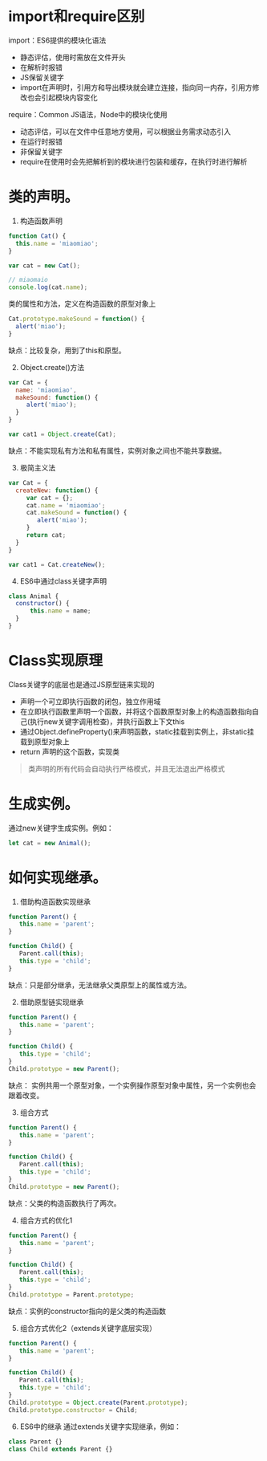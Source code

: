 # import和require区别

import：ES6提供的模块化语法

* 静态评估，使用时需放在文件开头
* 在解析时报错
* JS保留关键字
* import在声明时，引用方和导出模块就会建立连接，指向同一内存，引用方修改也会引起模块内容变化

require：Common JS语法，Node中的模块化使用

* 动态评估，可以在文件中任意地方使用，可以根据业务需求动态引入
* 在运行时报错
* 非保留关键字
* require在使用时会先把解析到的模块进行包装和缓存，在执行时进行解析

# 类的声明。

1. 构造函数声明

  ```javascript
  function Cat() {
    this.name = 'miaomiao';
  }

  var cat = new Cat();

  // miaomaio
  console.log(cat.name);
  ```

  类的属性和方法，定义在构造函数的原型对象上

  ```javascript
  Cat.prototype.makeSound = function() {
    alert('miao');
  }
  ```

  缺点：比较复杂，用到了this和原型。

2. Object.create()方法

  ```javascript
  var Cat = {
    name: 'miaomiao',
    makeSound: function() {
       alert('miao');
    }
  }

  var cat1 = Object.create(Cat);
  ```

  缺点：不能实现私有方法和私有属性，实例对象之间也不能共享数据。

3. 极简主义法

  ```javascript
  var Cat = {
    createNew: function() {
       var cat = {};
       cat.name = 'miaomiao';
       cat.makeSound = function() {
          alert('miao');
       }
       return cat;
    }
  }

  var cat1 = Cat.createNew();
  ```

4. ES6中通过class关键字声明

  ```javascript
  class Animal {
    constructor() {
        this.name = name;
    }
  }
  ```
  
# Class实现原理

Class关键字的底层也是通过JS原型链来实现的

* 声明一个可立即执行函数的闭包，独立作用域
* 在立即执行函数里声明一个函数，并将这个函数原型对象上的构造函数指向自己(执行new关键字调用检查)，并执行函数上下文this
* 通过Object.defineProperty()来声明函数，static挂载到实例上，非static挂载到原型对象上
* return 声明的这个函数，实现类

> 类声明的所有代码会自动执行严格模式，并且无法退出严格模式

# 生成实例。

通过new关键字生成实例。例如：

```javascript
let cat = new Animal();
```

# 如何实现继承。

1. 借助构造函数实现继承

  ```javascript
  function Parent() {
     this.name = 'parent';
  }

  function Child() {
     Parent.call(this);
     this.type = 'child';
  }
  ```

  缺点：只是部分继承，无法继承父类原型上的属性或方法。

2. 借助原型链实现继承

  ```javascript
  function Parent() {
     this.name = 'parent';
  }

  function Child() {
     this.type = 'child';
  }
  Child.prototype = new Parent();
  ```

  缺点： 实例共用一个原型对象，一个实例操作原型对象中属性，另一个实例也会跟着改变。

3. 组合方式

  ```javascript
  function Parent() {
     this.name = 'parent';
  }

  function Child() {
     Parent.call(this);
     this.type = 'child';
  }
  Child.prototype = new Parent();
  ```

  缺点：父类的构造函数执行了两次。

4. 组合方式的优化1

  ```javascript
  function Parent() {
     this.name = 'parent';
  }

  function Child() {
     Parent.call(this);
     this.type = 'child';
  }
  Child.prototype = Parent.prototype;
  ```

  缺点：实例的constructor指向的是父类的构造函数

5. 组合方式优化2（extends关键字底层实现）

  ```javascript
  function Parent() {
     this.name = 'parent';
  }

  function Child() {
     Parent.call(this);
     this.type = 'child';
  }
  Child.prototype = Object.create(Parent.prototype);
  Child.prototype.constructor = Child;
  ```

6. ES6中的继承 通过extends关键字实现继承，例如：

  ```javascript
  class Parent {}
  class Child extends Parent {}
  ```
